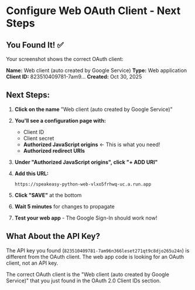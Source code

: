 # Configure Web OAuth Client - Next Steps

## You Found It! ✅

Your screenshot shows the correct OAuth client:

**Name:** Web client (auto created by Google Service)
**Type:** Web application
**Client ID:** 823510409781-7am9...
**Created:** Oct 30, 2025

## Next Steps:

1. **Click on the name** "Web client (auto created by Google Service)"

2. **You'll see a configuration page with:**
   - Client ID
   - Client secret
   - **Authorized JavaScript origins** ← This is what you need!
   - **Authorized redirect URIs**

3. **Under "Authorized JavaScript origins", click "+ ADD URI"**

4. **Add this URL:**
   ```
   https://speakeasy-python-web-vlxo5frhwq-uc.a.run.app
   ```

5. **Click "SAVE"** at the bottom

6. **Wait 5 minutes** for changes to propagate

7. **Test your web app** - The Google Sign-In should work now!

## What About the API Key?

The API key you found (`823510409781-7am96n366leset271qt9c8djo265u24n`) is different from the OAuth client. The web app code is looking for an OAuth client, not an API key.

The correct OAuth client is the "Web client (auto created by Google Service)" that you just found in the OAuth 2.0 Client IDs section.
